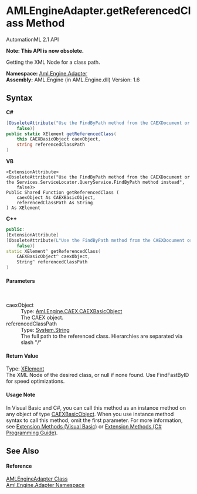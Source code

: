 # AMLEngineAdapter.getReferencedClass Method 
AutomationML 2.1 API 

**Note: This API is now obsolete.**

Getting the XML Node for a class path.

**Namespace:**&nbsp;<a href="N_Aml_Engine_Adapter">Aml.Engine.Adapter</a><br />**Assembly:**&nbsp;AML.Engine (in AML.Engine.dll) Version: 1.6

## Syntax

**C#**<br />
``` C#
[ObsoleteAttribute("Use the FindByPath method from the CAEXDocument or the Services.ServiceLocator.QueryService.FindByPath method instead", 
	false)]
public static XElement getReferencedClass(
	this CAEXBasicObject caexObject,
	string referencedClassPath
)
```

**VB**<br />
``` VB
<ExtensionAttribute>
<ObsoleteAttribute("Use the FindByPath method from the CAEXDocument or the Services.ServiceLocator.QueryService.FindByPath method instead", 
	false)>
Public Shared Function getReferencedClass ( 
	caexObject As CAEXBasicObject,
	referencedClassPath As String
) As XElement
```

**C++**<br />
``` C++
public:
[ExtensionAttribute]
[ObsoleteAttribute(L"Use the FindByPath method from the CAEXDocument or the Services.ServiceLocator.QueryService.FindByPath method instead", 
	false)]
static XElement^ getReferencedClass(
	CAEXBasicObject^ caexObject, 
	String^ referencedClassPath
)
```


#### Parameters
&nbsp;<dl><dt>caexObject</dt><dd>Type: <a href="T_Aml_Engine_CAEX_CAEXBasicObject">Aml.Engine.CAEX.CAEXBasicObject</a><br />The CAEX object.</dd><dt>referencedClassPath</dt><dd>Type: <a href="https://docs.microsoft.com/dotnet/api/system.string" target="_parent" rel="noopener noreferrer">System.String</a><br />The full path to the referenced class. Hierarchies are separated via slash "/"</dd></dl>

#### Return Value
Type: <a href="https://docs.microsoft.com/dotnet/api/system.xml.linq.xelement" target="_parent" rel="noopener noreferrer">XElement</a><br />The XML Node of the desired class, or null if none found. Use FindFastByID for speed optimizations.

#### Usage Note
In Visual Basic and C#, you can call this method as an instance method on any object of type <a href="T_Aml_Engine_CAEX_CAEXBasicObject">CAEXBasicObject</a>. When you use instance method syntax to call this method, omit the first parameter. For more information, see <a href="https://docs.microsoft.com/dotnet/visual-basic/programming-guide/language-features/procedures/extension-methods" target="_blank" rel="noopener noreferrer">Extension Methods (Visual Basic)</a> or <a href="https://docs.microsoft.com/dotnet/csharp/programming-guide/classes-and-structs/extension-methods" target="_blank" rel="noopener noreferrer">Extension Methods (C# Programming Guide)</a>.

## See Also


#### Reference
<a href="T_Aml_Engine_Adapter_AMLEngineAdapter">AMLEngineAdapter Class</a><br /><a href="N_Aml_Engine_Adapter">Aml.Engine.Adapter Namespace</a><br />